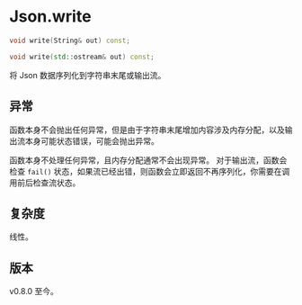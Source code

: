 # **Json.write**

```cpp
void write(String& out) const;

void write(std::ostream& out) const;
```


将 Json 数据序列化到字符串末尾或输出流。

## 异常

函数本身不会抛出任何异常，但是由于字符串末尾增加内容涉及内存分配，以及输出流本身可能状态错误，可能会抛出异常。

函数本身不处理任何异常，且内存分配通常不会出现异常。
对于输出流，函数会检查 `fail()` 状态，如果流已经出错，则函数会立即返回不再序列化，你需要在调用前后检查流状态。

## 复杂度

线性。

## 版本

v0.8.0 至今。
